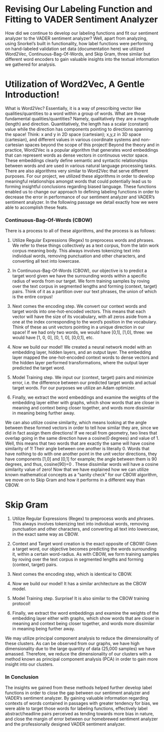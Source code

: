 # Revising Our Labeling Function and Fitting to VADER Sentiment Analyzer

How did we continue to develop our labeling functions and fit our sentiment analyzer to the VADER sentiment analyzer? Well, apart from analyzing, using Snorkel’s built in functionality, how label functions were performing on hand-labeled validation set data (documentation here) we utilized Word2Vec, Continuous-Bag-Of-Words, and Skip Gram, three similar but different word encoders to gain valuable insights into the textual information we gathered for analysis. 

# Utilization of Word2Vec, A Gentle Introduction! 

What is Word2Vec? Essentially, it is a way of prescribing vector like qualities/quantities to a word within a group of words. What are those fundamental qualities/quantities? Namely, qualitatively they are a magnitude (length) and direction. Quantitatively, the length has a scalar (constant) value while the direction has components pointing to directions spanning the space! Think: x and y in 2D space (cartesian); x,y,z in 3D space (cartesian), and different values in various coordinate systems and non-cartesian spaces beyond the scope of this project! Beyond the theory and in practice, Word2Vec is a popular algorithm that generates word embeddings that can represent words as dense vectors in continuous vector space. These embeddings clearly define semantic and syntactic relationships between words and are used in various natural language processing tasks. There are also algorithms very similar to Word2Vec that serve different purposes. For our project, we utilized these algorithms in order to develop meaningful relationships amongst words that could potentially lead us to forming insightful conclusions regarding biased language. These functions enabled us to change our approach to defining labeling functions in order to decrease the error in performance of our sentiment analyzer and VADER’s sentiment analyzer. In the following passage we detail exactly how we were able to accomplish these feats. 

### Continuous-Bag-Of-Words (CBOW)

There is a process to all of these algorithms, and the process is as follows: 

1. Utilize Regular Expressions (Regex) to preprocess words and phrases. We refer to these things collectively as a text corpus, from the latin work corpus meaning body. This always involves tokenizing text into individual words, removing punctuation and other characters, and converting all text into lowercase. 

2. In Continuous-Bag-Of-Words (CBOW), our objective is to predict a target word given we have the surrounding words within a specific radius of words from our target. We form training samples by roving over the text corpus in segmented lengths and forming (context, target) pairs. Think of it as a partition over our text phrases, the union of which is the entire corpus! 

3. Next comes the encoding step. We convert our context words and target words into one-hot-encoded vectors. This means that each vector will have the size of its vocabulary, with all zeros aside from a one at the index corresponding to the word’s position in the vocabulary. Think of these as unit vectors pointing in a unique direction in our space! If we had only two words, we would have [0,1], [1,0], three: we would have [1, 0, 0], [0, 1, 0], [0,0,1], etc.

4. Now we build our model! We created a neural network model with an embedding layer, hidden layers, and an output layer. The embedding layer mapped the one-hot-encoded context words to dense vectors and the hidden layer performed transformations, where the output layer predicted the target word. 

5. Model Training step. We input our (context, target) pairs and minimize error, i.e. the difference between our predicted target words and actual target words. For our purposes we utilize an Adam optimizer. 

6. Finally, we extract the word embeddings and examine the weights of the embedding layer either with graphs, which show words that are closer in meaning and context being closer together, and words more dissimilar in meaning being further away. 

We can also utilize cosine similarity, which means looking at the angle between these formed vectors in order to tell how similar they are, since we did in fact assign them directions! If we recall from geometry, two lines that overlap going in the same direction have a cosine(0 degrees) and value of $1.$ Well, this means that two words that are exactly the same will have cosine similarity of $1$! Their angle between one another is literally $0.$ Words that have nothing to do with one another point in the unit vector directions, they have components [1,0] and [0,1] for example; the angle between them is 90 degrees, and thus, cosine(90)=0 . These dissimilar words will have a cosine similarity value of zero! Now that we have explained how we can utilize known mathematical concepts as a “sanity check” for our CBOW algorithm, we move on to Skip Gram and how it performs in a different way than CBOW. 

# Skip Gram

1. Utilize Regular Expressions (Regex) to preprocess words and phrases. This always involves tokenizing text into individual words, removing punctuation and other characters, and converting all text into lowercase, in the exact same way as CBOW. 

2. Context and Target word creation is the exact opposite of CBOW! Given a target word, our objective becomes predicting the words surrounding it, within a certain word-radius. As with CBOW, we form training samples by roving over the text corpus in segmented lengths and forming (context, target) pairs.

3. Next comes the encoding step, which is identical to CBOW. 

4. Now we build our model! It has a similar architecture as the CBOW model. 

5. Model Training step. Surprise! It is also similar to the CBOW training protocol! 

6. Finally, we extract the word embeddings and examine the weights of the embedding layer either with graphs, which show words that are closer in meaning and context being closer together, and words more dissimilar in meaning being further away. 

We may utilize principal component analysis to reduce the dimensionality of these clusters. As can be observed from our graphs, we have high dimensionality due to the large quantity of data (25,000 samples) we have amassed. Therefore, we reduce the dimensionality of our clusters with a method known as principal component analysis (PCA) in order to gain more insight into our clusters. 

### In Conclusion

The insights we gained from these methods helped further develop label functions in order to close the gap between our sentiment analyzer and VADER’s sentiment analyzer. By gaining valuable information regarding contexts of words contained in passages with greater tendency for bias, we were able to target those words for labeling functions, effectively label abstract/headline pairs perceived as tending towards more bias in nature, and close the margin of error between our homebrewed sentiment analyzer and the professionally designed VADER sentiment analyzer. 












